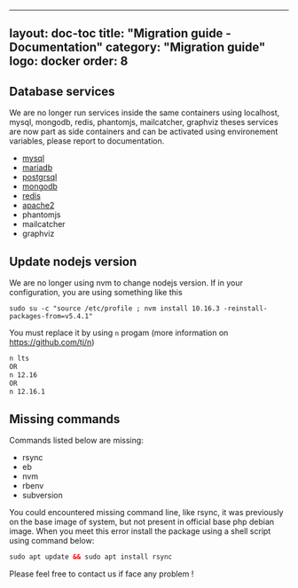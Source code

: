 
---
layout:         doc-toc
title:          "Migration guide - Documentation"
category:       "Migration guide"
logo:           docker 
order:          8
---

## Database services

We are no longer run services inside the same containers using localhost, mysql, mongodb, redis, phantomjs, mailcatcher, graphviz
theses services are now part as side containers and can be activated using environement variables, please report to documentation.

* [mysql](/databases/mysql/) 
* [mariadb](/databases/mariadb/)
* [postgrsql](/databases/postgresql/)
* [mongodb](/nosql/mongodb/)
* [redis](/nosql/redis/)
* [apache2](/webserver/)
* phantomjs
* mailcatcher
* graphviz

## Update nodejs version

We are no longer using nvm to change nodejs version.
If in your configuration, you are using something like this

`sudo su -c "source /etc/profile ; nvm install 10.16.3 -reinstall-packages-from=v5.4.1"`

You must replace it by using `n` progam (more information on https://github.com/tj/n)

```bash
n lts
OR
n 12.16
OR
n 12.16.1
```

## Missing commands 

Commands listed below are missing: 

* rsync 
* eb
* nvm
* rbenv 
* subversion

You could encountered missing command line, like rsync, it was previously on the base image of system, but not present in official base php debian image. When you meet this error install the package using a shell script using command below:  

```xml
sudo apt update && sudo apt install rsync
```



Please feel free to contact us if face any problem !
